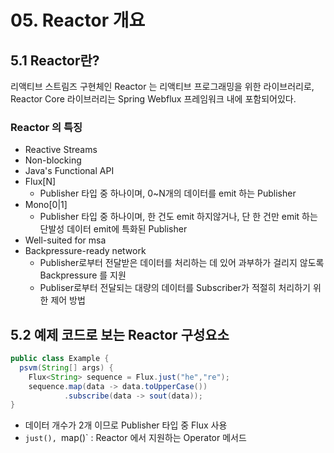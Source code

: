 # 05. Reactor 개요 

## 5.1 Reactor란? 
리액티브 스트림즈 구현체인 Reactor 는 리액티브 프로그래밍을 위한 라이브러리로, 
Reactor Core 라이브러리는 Spring Webflux 프레임워크 내에 포함되어있다. 

### Reactor 의 특징 
- Reactive Streams
- Non-blocking
- Java's Functional API
- Flux[N]
  - Publisher 타입 중 하나이며, 0~N개의 데이터를 emit 하는 Publisher
- Mono[0|1]
  - Publisher 타입 중 하나이며, 한 건도 emit 하지않거나, 단 한 건만 emit 하는 단발성 데이터 emit에 특화된 Publisher
- Well-suited for msa
- Backpressure-ready network
  - Publisher로부터 전달받은 데이터를 처리하는 데 있어 과부하가 걸리지 않도록 Backpressure 를 지원
  - Publiser로부터 전달되는 대량의 데이터를 Subscriber가 적절히 처리하기 위한 제어 방법

## 5.2 예제 코드로 보는 Reactor 구성요소 
```java
public class Example {
  psvm(String[] args) {
    Flux<String> sequence = Flux.just("he","re");
    sequence.map(data -> data.toUpperCase())
            .subscribe(data -> sout(data));
}
```
- 데이터 개수가 2개 이므로 Publisher 타입 중 Flux 사용
- `just(), `map()` : Reactor 에서 지원하는 Operator 메서드
